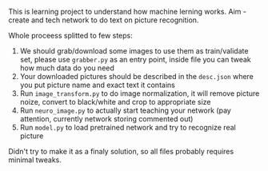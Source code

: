 This is learning project to understand how machine lerning works.
Aim - create and tech network to do text on picture recognition.

Whole proceess splitted to few steps:
1) We should grab/download some images to use them as train/validate set, please use ```grabber.py``` as an entry point, inside file you can tweak how much data do you need
2) Your downloaded pictures should be described in the ```desc.json``` where you put picture name and exact text it contains
3) Run ```image_transform.py``` to do image normalization, it will remove picture noize, convert to black/white and crop to appropriate size
4) Run ```neuro_image.py``` to actually start teaching your network (pay attention, currently network storing commented out)
5) Run ```model.py``` to load pretrained network and try to recognize real picture

Didn't try to make it as a finaly solution, so all files probably requires minimal tweaks.